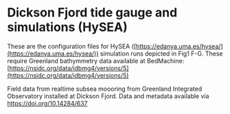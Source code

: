 # Dickson Fjord tide gauge and simulations (HySEA)

These are the configuration files for HySEA ([https://edanya.uma.es/hysea/](https://edanya.uma.es/hysea/)) simulation runs depicted in Fig1 F-G. These require Greenland bathymmetry data available at BedMachine: [https://nsidc.org/data/idbmg4/versions/5](https://nsidc.org/data/idbmg4/versions/5)

Field data from realtime subsea moooring from Greenland Integrated Observatory installed at Dickson Fjord. Data and metadata available via https://doi.org/10.14284/637